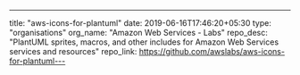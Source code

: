 ---
title: "aws-icons-for-plantuml"
date: 2019-06-16T17:46:20+05:30
type: "organisations"
org_name: "Amazon Web Services - Labs"
repo_desc: "PlantUML sprites, macros, and other includes for Amazon Web Services services and resources"
repo_link: https://github.com/awslabs/aws-icons-for-plantuml---